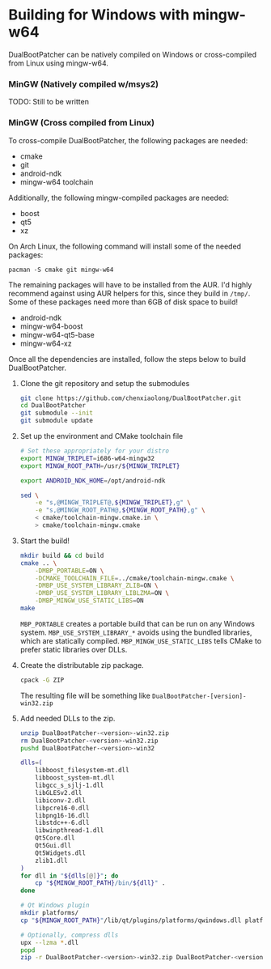 Building for Windows with mingw-w64
===================================

DualBootPatcher can be natively compiled on Windows or cross-compiled from Linux using mingw-w64.


### MinGW (Natively compiled w/msys2)

TODO: Still to be written


### MinGW (Cross compiled from Linux)

To cross-compile DualBootPatcher, the following packages are needed:

- cmake
- git
- android-ndk
- mingw-w64 toolchain

Additionally, the following mingw-compiled packages are needed:

- boost
- qt5
- xz

On Arch Linux, the following command will install some of the needed packages:

    pacman -S cmake git mingw-w64

The remaining packages will have to be installed from the AUR. I'd highly recommend against using AUR helpers for this, since they build in `/tmp/`. Some of these packages need more than 6GB of disk space to build!

- android-ndk
- mingw-w64-boost
- mingw-w64-qt5-base
- mingw-w64-xz


Once all the dependencies are installed, follow the steps below to build DualBootPatcher.

1. Clone the git repository and setup the submodules

    ```sh
    git clone https://github.com/chenxiaolong/DualBootPatcher.git
    cd DualBootPatcher
    git submodule --init
    git submodule update
    ```

2. Set up the environment and CMake toolchain file

    ```sh
    # Set these appropriately for your distro
    export MINGW_TRIPLET=i686-w64-mingw32
    export MINGW_ROOT_PATH=/usr/${MINGW_TRIPLET}

    export ANDROID_NDK_HOME=/opt/android-ndk

    sed \
        -e "s,@MINGW_TRIPLET@,${MINGW_TRIPLET},g" \
        -e "s,@MINGW_ROOT_PATH@,${MINGW_ROOT_PATH},g" \
        < cmake/toolchain-mingw.cmake.in \
        > cmake/toolchain-mingw.cmake
    ```

3. Start the build!

    ```sh
    mkdir build && cd build
    cmake .. \
        -DMBP_PORTABLE=ON \
        -DCMAKE_TOOLCHAIN_FILE=../cmake/toolchain-mingw.cmake \
        -DMBP_USE_SYSTEM_LIBRARY_ZLIB=ON \
        -DMBP_USE_SYSTEM_LIBRARY_LIBLZMA=ON \
        -DMBP_MINGW_USE_STATIC_LIBS=ON
    make
    ```

    `MBP_PORTABLE` creates a portable build that can be run on any Windows system.
    `MBP_USE_SYSTEM_LIBRARY_*` avoids using the bundled libraries, which are statically compiled.
    `MBP_MINGW_USE_STATIC_LIBS` tells CMake to prefer static libraries over DLLs.

5. Create the distributable zip package.

    ```sh
    cpack -G ZIP
    ```

   The resulting file will be something like `DualBootPatcher-[version]-win32.zip`

6. Add needed DLLs to the zip.

    ```sh
    unzip DualBootPatcher-<version>-win32.zip
    rm DualBootPatcher-<version>-win32.zip
    pushd DualBootPatcher-<version>-win32

    dlls=(
        libboost_filesystem-mt.dll
        libboost_system-mt.dll
        libgcc_s_sjlj-1.dll
        libGLESv2.dll
        libiconv-2.dll
        libpcre16-0.dll
        libpng16-16.dll
        libstdc++-6.dll
        libwinpthread-1.dll
        Qt5Core.dll
        Qt5Gui.dll
        Qt5Widgets.dll
        zlib1.dll
    )
    for dll in "${dlls[@]}"; do
        cp "${MINGW_ROOT_PATH}/bin/${dll}" .
    done

    # Qt Windows plugin
    mkdir platforms/
    cp "${MINGW_ROOT_PATH}"/lib/qt/plugins/platforms/qwindows.dll platforms/

    # Optionally, compress dlls
    upx --lzma *.dll
    popd
    zip -r DualBootPatcher-<version>-win32.zip DualBootPatcher-<version>-win32
    ```
